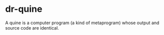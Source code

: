 # dr-quine
A quine is a computer program (a kind of metaprogram) whose output and source code are identical.
